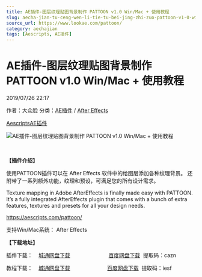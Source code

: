 ```yaml
---
title: AE插件-图层纹理贴图背景制作 PATTOON v1.0 Win/Mac + 使用教程
slug: aecha-jian-tu-ceng-wen-li-tie-tu-bei-jing-zhi-zuo-pattoon-v1-0-win-mac-shi-yong-jiao-cheng
source_url: https://www.lookae.com/pattoon/
category: aechajian
tags: [Aescripts, AE插件]
---
```

# AE插件-图层纹理贴图背景制作 PATTOON v1.0 Win/Mac + 使用教程

2019/07/26 22:17

作者：大众脸
分类：[AE插件](https://www.lookae.com/after-effects/aechajian/) / [After Effects](https://www.lookae.com/after-effects/)

[Aescripts](https://www.lookae.com/tag/aescripts/)[AE插件](https://www.lookae.com/tag/ae%e6%8f%92%e4%bb%b6/)

![AE插件-图层纹理贴图背景制作 PATTOON v1.0 Win/Mac + 使用教程](https://www.lookae.com/wp-content/uploads/2019/07/Patton-.jpg "AE插件-图层纹理贴图背景制作 PATTOON v1.0 Win/Mac + 使用教程-LookAE.com")

﻿

**【插件介绍】**

使用PATTOON插件可以在 After Effects 软件中的给图层添加各种纹理背景。 还附带了一系列额外功能，纹理和预设，可满足您的所有设计需求。

Texture mapping in Adobe AfterEffects is finally made easy with PATTOON. It’s a fully integrated AfterEffects plugin that comes with a bunch of extra features, textures and presets for all your design needs.

https://aescripts.com/pattoon/

支持Win/Mac系统： After Effects

**【下载地址】**

插件下载：    [城通网盘下载](https://lookae.ctfile.com/fs/680462-389998942)                          [百度网盘下载](https://pan.baidu.com/s/1v7fNVeh4awtcE_lXdTOtSg)  提取码：cazn

教程下载：    [城通网盘下载](https://lookae.ctfile.com/fs/680462-389994598)                         [百度网盘下载](https://pan.baidu.com/s/1wiIucKyFlwU5UQKChU4XrQ)  提取码：iesf
